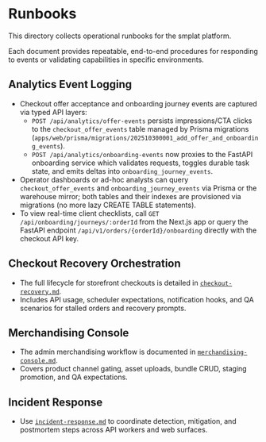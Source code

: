 # Runbooks

This directory collects operational runbooks for the smplat platform.

Each document provides repeatable, end-to-end procedures for responding to events or validating capabilities in specific environments.

## Analytics Event Logging

- Checkout offer acceptance and onboarding journey events are captured via typed API layers:
  - `POST /api/analytics/offer-events` persists impressions/CTA clicks to the `checkout_offer_events` table managed by Prisma migrations (`apps/web/prisma/migrations/202510300001_add_offer_and_onboarding_events`).
  - `POST /api/analytics/onboarding-events` now proxies to the FastAPI onboarding service which validates requests, toggles durable task state, and emits deltas into `onboarding_journey_events`.
- Operator dashboards or ad-hoc analysts can query `checkout_offer_events` and `onboarding_journey_events` via Prisma or the warehouse mirror; both tables and their indexes are provisioned via migrations (no more lazy CREATE TABLE statements).
- To view real-time client checklists, call `GET /api/onboarding/journeys/:orderId` from the Next.js app or query the FastAPI endpoint `/api/v1/orders/{orderId}/onboarding` directly with the checkout API key.

## Checkout Recovery Orchestration

- The full lifecycle for storefront checkouts is detailed in [`checkout-recovery.md`](./checkout-recovery.md).
- Includes API usage, scheduler expectations, notification hooks, and QA scenarios for stalled orders and recovery prompts.

## Merchandising Console

- The admin merchandising workflow is documented in [`merchandising-console.md`](./merchandising-console.md).
- Covers product channel gating, asset uploads, bundle CRUD, staging promotion, and QA expectations.

## Incident Response

- Use [`incident-response.md`](./incident-response.md) to coordinate detection, mitigation, and
  postmortem steps across API workers and web surfaces.
